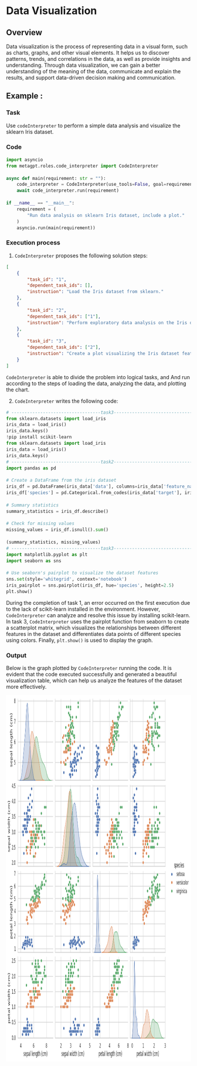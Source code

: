 # Data Visualization
## Overview
Data visualization is the process of representing data in a visual form, such as charts, graphs, and other visual elements. It helps us to discover patterns, trends, and correlations in the data, as well as provide insights and understanding. Through data visualization, we can gain a better understanding of the meaning of the data, communicate and explain the results, and support data-driven decision making and communication.
## Example : 
### Task
Use `codeInterpreter` to perform a simple data analysis and visualize the sklearn Iris dataset.
### Code
```python
import asyncio
from metagpt.roles.code_interpreter import CodeInterpreter

async def main(requirement: str = ""):
    code_interpreter = CodeInterpreter(use_tools=False, goal=requirement)
    await code_interpreter.run(requirement)

if __name__ == "__main__":
    requirement = (
        "Run data analysis on sklearn Iris dataset, include a plot."
    )
    asyncio.run(main(requirement))
```
### Execution process
1. `CodeInterpreter` proposes the following solution steps:
```json
[
    {
        "task_id": "1",
        "dependent_task_ids": [],
        "instruction": "Load the Iris dataset from sklearn."
    },
    {
        "task_id": "2",
        "dependent_task_ids": ["1"],
        "instruction": "Perform exploratory data analysis on the Iris dataset."
    },
    {
        "task_id": "3",
        "dependent_task_ids": ["2"],
        "instruction": "Create a plot visualizing the Iris dataset features."
    }
]
```
`CodeInterpreter` is able to divide the problem into logical tasks, and And run according to the steps of loading the data, analyzing the data, and plotting the chart.

2. `CodeInterpreter` writes the following code:
```python
# ----------------------------------task3------------------------------------
from sklearn.datasets import load_iris
iris_data = load_iris()
iris_data.keys()
!pip install scikit-learn
from sklearn.datasets import load_iris
iris_data = load_iris()
iris_data.keys()
# ----------------------------------task2------------------------------------
import pandas as pd

# Create a DataFrame from the iris dataset
iris_df = pd.DataFrame(iris_data['data'], columns=iris_data['feature_names'])
iris_df['species'] = pd.Categorical.from_codes(iris_data['target'], iris_data['target_names'])

# Summary statistics
summary_statistics = iris_df.describe()

# Check for missing values
missing_values = iris_df.isnull().sum()

(summary_statistics, missing_values)
# ----------------------------------task3------------------------------------
import matplotlib.pyplot as plt
import seaborn as sns

# Use seaborn's pairplot to visualize the dataset features
sns.set(style='whitegrid', context='notebook')
iris_pairplot = sns.pairplot(iris_df, hue='species', height=2.5)
plt.show()
```
During the completion of task 1, an error occurred on the first execution due to the lack of scikit-learn installed in the environment. However, `CodeInterpreter` can analyze and resolve this issue by installing scikit-learn. In task 3, `CodeInterpreter` uses the pairplot function from seaborn to create a scatterplot matrix, which visualizes the relationships between different features in the dataset and differentiates data points of different species using colors. Finally, `plt.show()` is used to display the graph.
### Output
Below is the graph plotted by `CodeInterpreter` running the code. It is evident that the code executed successfully and generated a beautiful visualization table, which can help us analyze the features of the dataset more effectively.
<div align=center>
<img src="../../../../../public/image/guide/use_cases/CodeInterpreter/output.png" width="1000" height="1000"> 
</div>
